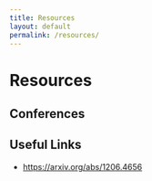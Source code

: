 ```yaml
---
title: Resources
layout: default
permalink: /resources/
---
```

# Resources
## Conferences

## Useful Links
- https://arxiv.org/abs/1206.4656
